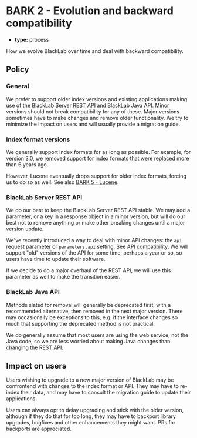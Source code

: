 # BARK 2 - Evolution and backward compatibility

- **type:** process

How we evolve BlackLab over time and deal with backward compatibility.

## Policy

### General

We prefer to support older index versions and existing applications making use of the BlackLab Server REST API and BlackLab Java API. Minor versions should not break compatibility for any of these. Major versions sometimes have to make changes and remove older functionality. We try to minimize the impact on users and will usually provide a migration guide.


### Index format versions

We generally support index formats for as long as possible. For example, for version 3.0, we removed support for index formats that were replaced more than 6 years ago.

However, Lucene eventually drops support for older index formats, forcing us to do so as well. See also [BARK 5 - Lucene](bark005-lucene.md).


### BlackLab Server REST API

We do our best to keep the BlackLab Server REST API stable. We may add a parameter, or a key in a response object in a minor version, but will do our best not to remove anything or make other breaking changes until a major version update.

We've recently introduced a way to deal with minor API changes: the `api` request parameter or `parameters.api` setting. See [API compatibility](https://inl.github.io/BlackLab/server/rest-api/). We will support "old" versions of the API for some time, perhaps a year or so, so users have time to update their software.

If we decide to do a major overhaul of the REST API, we will use this parameter as well to make the transition easier.


### BlackLab Java API

Methods slated for removal will generally be deprecated first, with a recommended alternative, then removed in the next major version. There may occasionally be exceptions to this, e.g. if the interface changes so much that supporting the deprecated method is not practical.

We do generally assume that most users are using the web service, not the Java code, so we are less worried about making Java changes than changing the REST API.


## Impact on users

Users wishing to upgrade to a new major version of BlackLab may be confrontend with changes to the index format or API. They may have to re-index their data, and may have to consult the migration guide to update their applications.

Users can always opt to delay upgrading and stick with the older version, although if they do that for too long, they may have to backport library upgrades, bugfixes and other enhancements they might want. PRs for backports are appreciated.
